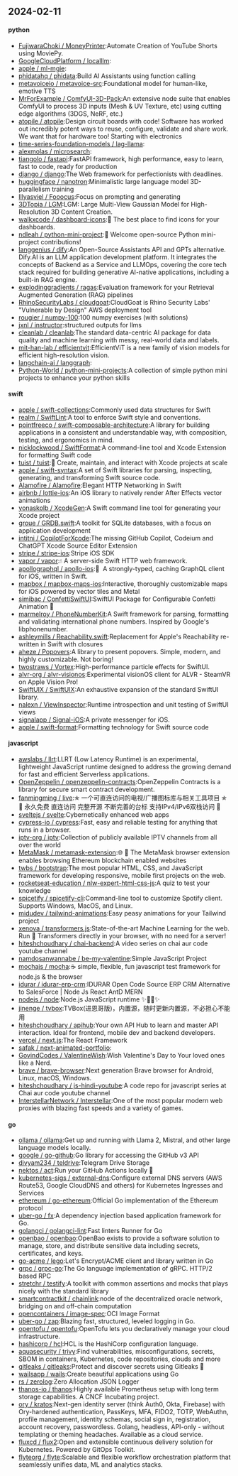 ## 2024-02-11

#### python
* [FujiwaraChoki / MoneyPrinter](https://github.com/FujiwaraChoki/MoneyPrinter):Automate Creation of YouTube Shorts using MoviePy.
* [GoogleCloudPlatform / localllm](https://github.com/GoogleCloudPlatform/localllm):
* [apple / ml-mgie](https://github.com/apple/ml-mgie):
* [phidatahq / phidata](https://github.com/phidatahq/phidata):Build AI Assistants using function calling
* [metavoiceio / metavoice-src](https://github.com/metavoiceio/metavoice-src):Foundational model for human-like, emotive TTS
* [MrForExample / ComfyUI-3D-Pack](https://github.com/MrForExample/ComfyUI-3D-Pack):An extensive node suite that enables ComfyUI to process 3D inputs (Mesh & UV Texture, etc) using cutting edge algorithms (3DGS, NeRF, etc.)
* [atopile / atopile](https://github.com/atopile/atopile):Design circuit boards with code! Software has worked out incredibly potent ways to reuse, configure, validate and share work. We want that for hardware too! Starting with electronics
* [time-series-foundation-models / lag-llama](https://github.com/time-series-foundation-models/lag-llama):
* [alexmolas / microsearch](https://github.com/alexmolas/microsearch):
* [tiangolo / fastapi](https://github.com/tiangolo/fastapi):FastAPI framework, high performance, easy to learn, fast to code, ready for production
* [django / django](https://github.com/django/django):The Web framework for perfectionists with deadlines.
* [huggingface / nanotron](https://github.com/huggingface/nanotron):Minimalistic large language model 3D-parallelism training
* [lllyasviel / Fooocus](https://github.com/lllyasviel/Fooocus):Focus on prompting and generating
* [3DTopia / LGM](https://github.com/3DTopia/LGM):LGM: Large Multi-View Gaussian Model for High-Resolution 3D Content Creation.
* [walkxcode / dashboard-icons](https://github.com/walkxcode/dashboard-icons):🚀 The best place to find icons for your dashboards.
* [ndleah / python-mini-project](https://github.com/ndleah/python-mini-project):🙌 Welcome open-source Python mini-project contributions!
* [langgenius / dify](https://github.com/langgenius/dify):An Open-Source Assistants API and GPTs alternative. Dify.AI is an LLM application development platform. It integrates the concepts of Backend as a Service and LLMOps, covering the core tech stack required for building generative AI-native applications, including a built-in RAG engine.
* [explodinggradients / ragas](https://github.com/explodinggradients/ragas):Evaluation framework for your Retrieval Augmented Generation (RAG) pipelines
* [RhinoSecurityLabs / cloudgoat](https://github.com/RhinoSecurityLabs/cloudgoat):CloudGoat is Rhino Security Labs' "Vulnerable by Design" AWS deployment tool
* [rougier / numpy-100](https://github.com/rougier/numpy-100):100 numpy exercises (with solutions)
* [jxnl / instructor](https://github.com/jxnl/instructor):structured outputs for llms
* [cleanlab / cleanlab](https://github.com/cleanlab/cleanlab):The standard data-centric AI package for data quality and machine learning with messy, real-world data and labels.
* [mit-han-lab / efficientvit](https://github.com/mit-han-lab/efficientvit):EfficientViT is a new family of vision models for efficient high-resolution vision.
* [langchain-ai / langgraph](https://github.com/langchain-ai/langgraph):
* [Python-World / python-mini-projects](https://github.com/Python-World/python-mini-projects):A collection of simple python mini projects to enhance your python skills

#### swift
* [apple / swift-collections](https://github.com/apple/swift-collections):Commonly used data structures for Swift
* [realm / SwiftLint](https://github.com/realm/SwiftLint):A tool to enforce Swift style and conventions.
* [pointfreeco / swift-composable-architecture](https://github.com/pointfreeco/swift-composable-architecture):A library for building applications in a consistent and understandable way, with composition, testing, and ergonomics in mind.
* [nicklockwood / SwiftFormat](https://github.com/nicklockwood/SwiftFormat):A command-line tool and Xcode Extension for formatting Swift code
* [tuist / tuist](https://github.com/tuist/tuist):🚀 Create, maintain, and interact with Xcode projects at scale
* [apple / swift-syntax](https://github.com/apple/swift-syntax):A set of Swift libraries for parsing, inspecting, generating, and transforming Swift source code.
* [Alamofire / Alamofire](https://github.com/Alamofire/Alamofire):Elegant HTTP Networking in Swift
* [airbnb / lottie-ios](https://github.com/airbnb/lottie-ios):An iOS library to natively render After Effects vector animations
* [yonaskolb / XcodeGen](https://github.com/yonaskolb/XcodeGen):A Swift command line tool for generating your Xcode project
* [groue / GRDB.swift](https://github.com/groue/GRDB.swift):A toolkit for SQLite databases, with a focus on application development
* [intitni / CopilotForXcode](https://github.com/intitni/CopilotForXcode):The missing GitHub Copilot, Codeium and ChatGPT Xcode Source Editor Extension
* [stripe / stripe-ios](https://github.com/stripe/stripe-ios):Stripe iOS SDK
* [vapor / vapor](https://github.com/vapor/vapor):💧 A server-side Swift HTTP web framework.
* [apollographql / apollo-ios](https://github.com/apollographql/apollo-ios):📱  A strongly-typed, caching GraphQL client for iOS, written in Swift.
* [mapbox / mapbox-maps-ios](https://github.com/mapbox/mapbox-maps-ios):Interactive, thoroughly customizable maps for iOS powered by vector tiles and Metal
* [simibac / ConfettiSwiftUI](https://github.com/simibac/ConfettiSwiftUI):SwiftUI Package for Configurable Confetti Animation 🎉
* [marmelroy / PhoneNumberKit](https://github.com/marmelroy/PhoneNumberKit):A Swift framework for parsing, formatting and validating international phone numbers. Inspired by Google's libphonenumber.
* [ashleymills / Reachability.swift](https://github.com/ashleymills/Reachability.swift):Replacement for Apple's Reachability re-written in Swift with closures
* [aheze / Popovers](https://github.com/aheze/Popovers):A library to present popovers. Simple, modern, and highly customizable. Not boring!
* [twostraws / Vortex](https://github.com/twostraws/Vortex):High-performance particle effects for SwiftUI.
* [alvr-org / alvr-visionos](https://github.com/alvr-org/alvr-visionos):Experimental visionOS client for ALVR - SteamVR on Apple Vision Pro!
* [SwiftUIX / SwiftUIX](https://github.com/SwiftUIX/SwiftUIX):An exhaustive expansion of the standard SwiftUI library.
* [nalexn / ViewInspector](https://github.com/nalexn/ViewInspector):Runtime introspection and unit testing of SwiftUI views
* [signalapp / Signal-iOS](https://github.com/signalapp/Signal-iOS):A private messenger for iOS.
* [apple / swift-format](https://github.com/apple/swift-format):Formatting technology for Swift source code

#### javascript
* [awslabs / llrt](https://github.com/awslabs/llrt):LLRT (Low Latency Runtime) is an experimental, lightweight JavaScript runtime designed to address the growing demand for fast and efficient Serverless applications.
* [OpenZeppelin / openzeppelin-contracts](https://github.com/OpenZeppelin/openzeppelin-contracts):OpenZeppelin Contracts is a library for secure smart contract development.
* [fanmingming / live](https://github.com/fanmingming/live):✯ 一个可直连访问的电视/广播图标库与相关工具项目 ✯ 🔕 永久免费 直连访问 完整开源 不断完善的台标 支持IPv4/IPv6双栈访问 🔕
* [sveltejs / svelte](https://github.com/sveltejs/svelte):Cybernetically enhanced web apps
* [cypress-io / cypress](https://github.com/cypress-io/cypress):Fast, easy and reliable testing for anything that runs in a browser.
* [iptv-org / iptv](https://github.com/iptv-org/iptv):Collection of publicly available IPTV channels from all over the world
* [MetaMask / metamask-extension](https://github.com/MetaMask/metamask-extension):🌐 🔌 The MetaMask browser extension enables browsing Ethereum blockchain enabled websites
* [twbs / bootstrap](https://github.com/twbs/bootstrap):The most popular HTML, CSS, and JavaScript framework for developing responsive, mobile first projects on the web.
* [rocketseat-education / nlw-expert-html-css-js](https://github.com/rocketseat-education/nlw-expert-html-css-js):A quiz to test your knowledge
* [spicetify / spicetify-cli](https://github.com/spicetify/spicetify-cli):Command-line tool to customize Spotify client. Supports Windows, MacOS, and Linux.
* [midudev / tailwind-animations](https://github.com/midudev/tailwind-animations):Easy peasy animations for your Tailwind project
* [xenova / transformers.js](https://github.com/xenova/transformers.js):State-of-the-art Machine Learning for the web. Run 🤗 Transformers directly in your browser, with no need for a server!
* [hiteshchoudhary / chai-backend](https://github.com/hiteshchoudhary/chai-backend):A video series on chai aur code youtube channel
* [namdosanwannabe / be-my-valentine](https://github.com/namdosanwannabe/be-my-valentine):Simple JavaScript Project
* [mochajs / mocha](https://github.com/mochajs/mocha):☕️ simple, flexible, fun javascript test framework for node.js & the browser
* [idurar / idurar-erp-crm](https://github.com/idurar/idurar-erp-crm):IDURAR Open Code Source ERP CRM Alternative to SalesForce | Node Js React AntD MERN
* [nodejs / node](https://github.com/nodejs/node):Node.js JavaScript runtime ✨🐢🚀✨
* [jinenge / tvbox](https://github.com/jinenge/tvbox):TVBox(进恩哥版)，内置源，随时更新内置源，不必担心不能用
* [hiteshchoudhary / apihub](https://github.com/hiteshchoudhary/apihub):Your own API Hub to learn and master API interaction. Ideal for frontend, mobile dev and backend developers.
* [vercel / next.js](https://github.com/vercel/next.js):The React Framework
* [safak / next-animated-portfolio](https://github.com/safak/next-animated-portfolio):
* [GovindCodes / ValentineWish](https://github.com/GovindCodes/ValentineWish):Wish Valentine's Day to Your loved ones like a Nerd.
* [brave / brave-browser](https://github.com/brave/brave-browser):Next generation Brave browser for Android, Linux, macOS, Windows.
* [hiteshchoudhary / js-hindi-youtube](https://github.com/hiteshchoudhary/js-hindi-youtube):A code repo for javascript series at Chai aur code youtube channel
* [InterstellarNetwork / Interstellar](https://github.com/InterstellarNetwork/Interstellar):One of the most popular modern web proxies with blazing fast speeds and a variety of games.

#### go
* [ollama / ollama](https://github.com/ollama/ollama):Get up and running with Llama 2, Mistral, and other large language models locally.
* [google / go-github](https://github.com/google/go-github):Go library for accessing the GitHub v3 API
* [divyam234 / teldrive](https://github.com/divyam234/teldrive):Telegram Drive Storage
* [nektos / act](https://github.com/nektos/act):Run your GitHub Actions locally 🚀
* [kubernetes-sigs / external-dns](https://github.com/kubernetes-sigs/external-dns):Configure external DNS servers (AWS Route53, Google CloudDNS and others) for Kubernetes Ingresses and Services
* [ethereum / go-ethereum](https://github.com/ethereum/go-ethereum):Official Go implementation of the Ethereum protocol
* [uber-go / fx](https://github.com/uber-go/fx):A dependency injection based application framework for Go.
* [golangci / golangci-lint](https://github.com/golangci/golangci-lint):Fast linters Runner for Go
* [openbao / openbao](https://github.com/openbao/openbao):OpenBao exists to provide a software solution to manage, store, and distribute sensitive data including secrets, certificates, and keys.
* [go-acme / lego](https://github.com/go-acme/lego):Let's Encrypt/ACME client and library written in Go
* [grpc / grpc-go](https://github.com/grpc/grpc-go):The Go language implementation of gRPC. HTTP/2 based RPC
* [stretchr / testify](https://github.com/stretchr/testify):A toolkit with common assertions and mocks that plays nicely with the standard library
* [smartcontractkit / chainlink](https://github.com/smartcontractkit/chainlink):node of the decentralized oracle network, bridging on and off-chain computation
* [opencontainers / image-spec](https://github.com/opencontainers/image-spec):OCI Image Format
* [uber-go / zap](https://github.com/uber-go/zap):Blazing fast, structured, leveled logging in Go.
* [opentofu / opentofu](https://github.com/opentofu/opentofu):OpenTofu lets you declaratively manage your cloud infrastructure.
* [hashicorp / hcl](https://github.com/hashicorp/hcl):HCL is the HashiCorp configuration language.
* [aquasecurity / trivy](https://github.com/aquasecurity/trivy):Find vulnerabilities, misconfigurations, secrets, SBOM in containers, Kubernetes, code repositories, clouds and more
* [gitleaks / gitleaks](https://github.com/gitleaks/gitleaks):Protect and discover secrets using Gitleaks 🔑
* [wailsapp / wails](https://github.com/wailsapp/wails):Create beautiful applications using Go
* [rs / zerolog](https://github.com/rs/zerolog):Zero Allocation JSON Logger
* [thanos-io / thanos](https://github.com/thanos-io/thanos):Highly available Prometheus setup with long term storage capabilities. A CNCF Incubating project.
* [ory / kratos](https://github.com/ory/kratos):Next-gen identity server (think Auth0, Okta, Firebase) with Ory-hardened authentication, PassKeys, MFA, FIDO2, TOTP, WebAuthn, profile management, identity schemas, social sign in, registration, account recovery, passwordless. Golang, headless, API-only - without templating or theming headaches. Available as a cloud service.
* [fluxcd / flux2](https://github.com/fluxcd/flux2):Open and extensible continuous delivery solution for Kubernetes. Powered by GitOps Toolkit.
* [flyteorg / flyte](https://github.com/flyteorg/flyte):Scalable and flexible workflow orchestration platform that seamlessly unifies data, ML and analytics stacks.
